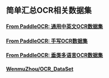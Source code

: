 ## 简单汇总OCR相关数据集
#### [From PaddleOCR: 通用中英文OCR数据集](https://github.com/PaddlePaddle/PaddleOCR/blob/release/2.1/doc/doc_ch/datasets.md)

#### [From PaddleOCR: 手写OCR数据集](https://github.com/PaddlePaddle/PaddleOCR/blob/release/2.1/doc/doc_ch/handwritten_datasets.md)

#### [From PaddleOCR: 垂类多语言OCR数据集](https://github.com/PaddlePaddle/PaddleOCR/blob/release/2.1/doc/doc_ch/vertical_and_multilingual_datasets.md)

#### [WenmuZhou/OCR_DataSet](https://github.com/WenmuZhou/OCR_DataSet)

